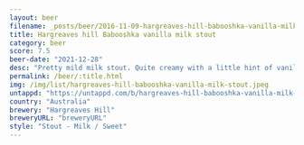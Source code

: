 ```yaml
---
layout: beer
filename: _posts/beer/2016-11-09-hargreaves-hill-babooshka-vanilla-milk-stout.md
title: Hargreaves hill Babooshka vanilla milk stout
category: beer
score: 7.5
beer-date: "2021-12-28"
desc: "Pretty mild milk stout. Quite creamy with a little hint of vanilla"
permalink: /beer/:title.html
img: /img/list/hargreaves-hill-babooshka-vanilla-milk-stout.jpeg
untappd: "https://untappd.com/b/hargreaves-hill-babooshka-vanilla-milk-stout/2684922"
country: "Australia"
brewery: "Hargreaves Hill"
breweryURL: "breweryURL"
style: "Stout - Milk / Sweet"
---
```

